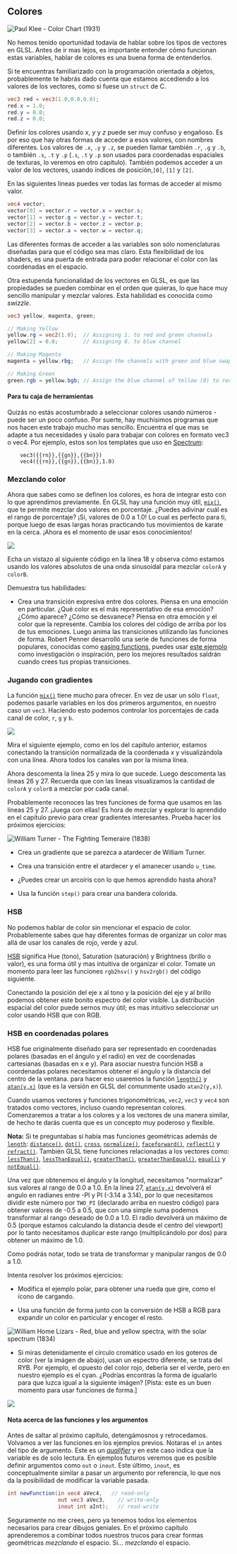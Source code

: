## Colores

![Paul Klee - Color Chart (1931)](klee.jpg)

No hemos tenido oportunidad todavía de hablar sobre los tipos de vectores en GLSL. Antes de ir mas lejos, es importante entender cómo funcionan estas variables, hablar de colores es una buena forma de entenderlos.

Si te encuentras familiarizado con la programación orientada a objetos, probablemente te habrás dado cuenta que estamos accediendo a los valores de los vectores, como si fuese un ```struct``` de C.

```glsl
vec3 red = vec3(1.0,0.0,0.0);
red.x = 1.0;
red.y = 0.0;
red.z = 0.0;
```

Definir los colores usando *x*, *y* y *z* puede ser muy confuso y engañoso. Es por eso que hay otras formas de acceder a esos valores, con nombres diferentes. Los valores de ```.x```, ```.y``` y ```.z```, se pueden llamar también ```.r```, ```.g``` y ```.b```, o también ```.s```, ```.t``` y ```.p``` (```.s```, ```.t``` y ```.p``` son usados para coordenadas espaciales de texturas, lo veremos en otro capítulo). También podemos acceder a un valor de los vectores, usando índices de posición,```[0]```, ```[1]``` y ```[2]```.

En las siguientes lineas puedes ver todas las formas de acceder al mismo valor.

```glsl
vec4 vector;
vector[0] = vector.r = vector.x = vector.s;
vector[1] = vector.g = vector.y = vector.t;
vector[2] = vector.b = vector.z = vector.p;
vector[3] = vector.a = vector.w = vector.q;
```

Las diferentes formas de acceder a las variables son sólo nomenclaturas diseñadas para que el código sea mas claro. Esta flexibilidad de los shaders, es una puerta de entrada para poder relacionar el color con las coordenadas en el espacio.

Otra estupenda funcionalidad de los vectores en GLSL, es que las propiedades se pueden combinar en el orden que quieras, lo que hace muy sencillo manipular y mezclar valores. Esta habilidad es conocida como  *swizzle*.

```glsl
vec3 yellow, magenta, green;

// Making Yellow
yellow.rg = vec2(1.0);  // Assigning 1. to red and green channels
yellow[2] = 0.0;        // Assigning 0. to blue channel

// Making Magenta
magenta = yellow.rbg;   // Assign the channels with green and blue swapped

// Making Green
green.rgb = yellow.bgb; // Assign the blue channel of Yellow (0) to red and blue channels
```

#### Para tu caja de herramientas

Quizás no estás acostumbrado a seleccionar colores usando números - puede ser un poco confuso. Por suerte, hay muchísimos programas que nos hacen este trabajo mucho mas sencillo.  Encuentra el que mas se adapte a tus necesidades y úsalo para trabajar con colores en formato vec3 o vec4. Por ejemplo, estos son los templates que uso en [Spectrum](http://www.eigenlogik.com/spectrum/mac):

```
	vec3({{rn}},{{gn}},{{bn}})
	vec4({{rn}},{{gn}},{{bn}},1.0)
```

### Mezclando color

Ahora que sabes como se definen los colores, es hora de integrar esto con lo que aprendimos previamente. En GLSL hay una función muy útil, [```mix()```](../glossary/?search=mix), que te permite mezclar dos valores en porcentaje. ¿Puedes adivinar cuál es el rango de porcentaje? ¡Si, valores de 0.0 a 1.0! Lo cual es perfecto para ti, porque luego de esas largas horas practicando tus movimientos de karate en la cerca. ¡Ahora es el momento de usar esos conocimientos!


![](mix-f.jpg)

Echa un vistazo al siguiente código en la línea 18 y observa cómo estamos usando los valores absolutos de una onda sinusoidal para mezclar ```colorA``` y ```colorB```.

<div class="codeAndCanvas" data="mix.frag"></div>

Demuestra tus habilidades:

* Crea una transición expresiva entre dos colores. Piensa en una emoción en particular. ¿Qué color es el más representativo de esa emoción? ¿Cómo aparece? ¿Cómo se desvanece? Piensa en otra emoción y el color que la represente. Cambia los colores del código de arriba por los de tus emociones. Luego anima las transiciones utilizando las funciones de forma. Robert Penner desarrolló una serie de funciones de forma populares, conocidas como [easing functions](http://easings.net/), puedes usar [este ejemplo](../editor.php#06/easing.frag) como investigación o inspiración, pero los mejores resultados saldrán cuando crees tus propias transiciones.

### Jugando con gradientes

La función [```mix()```](../glossary/?search=mix) tiene mucho para ofrecer. En vez de usar un sólo ```float```, podemos pasarle variables en los dos primeros argumentos, en nuestro caso un ```vec3```. Haciendo esto podemos controlar los porcentajes de cada canal de color, ```r```, ```g``` y ```b```.

![](mix-vec.jpg)

Mira el siguiente ejemplo, como en los del capítulo anterior, estamos conectando la transición normalizada de la coordenada *x* y visualizándola con una línea. Ahora todos los canales van por la misma línea.

Ahora descomenta la línea 25 y mira lo que sucede. Luego descomenta las lineas 26 y 27. Recuerda que con las lineas visualizamos la cantidad de ```colorA``` y ```colorB``` a mezclar por cada canal.

<div class="codeAndCanvas" data="gradient.frag"></div>

Probablemente reconoces las tres funciones de forma que usamos en las lineas 25 y 27. ¡Juega con ellas! Es hora de mezclar y explorar lo aprendido en el capítulo previo para crear gradientes interesantes. Prueba hacer los próximos ejercicios:

![William Turner - The Fighting Temeraire (1838)](turner.jpg)

* Crea un gradiente que se parezca a atardecer de William Turner.

* Crea una transición entre el atardecer y el amanecer usando ```u_time```.

* ¿Puedes crear un arcoíris con lo que hemos aprendido hasta ahora?

* Usa la función ```step()``` para crear una bandera colorida.

### HSB

No podemos hablar de color sin mencionar el espacio de color. Probablemente sabes que hay diferentes formas de organizar un color mas allá de usar los canales de rojo, verde y azul.

[HSB](http://en.wikipedia.org/wiki/HSL_and_HSV) significa Hue (tono), Saturation (saturación) y Brightness (brillo o valor), es una forma útil y mas intuitiva de organizar el color. Tomate un momento para leer las funciones ```rgb2hsv()``` y ```hsv2rgb()``` del código siguiente.

Conectando la posición del eje x al tono y la posición del eje y al brillo podemos obtener este bonito espectro del color visible.  La distribución espacial del color puede sernos muy útil; es mas intuitivo seleccionar un color usando HSB que con RGB.

<div class="codeAndCanvas" data="hsb.frag"></div>

### HSB en coordenadas polares

HSB fue originalmente diseñado para ser representado en coordenadas polares (basadas en el ángulo y el radio) en vez de coordenadas cartesianas (basadas en x e y). Para asociar nuestra función HSB a coordenadas polares necesitamos obtener el ángulo y la distancia del centro de la ventana. para hacer eso usaremos la función [```length()```](../glossary/?search=length) y [```atan(y,x)```](../glossary/?search=atan) (que es la versión en GLSL del comunmente usado ```atan2(y,x)```).

Cuando usamos vectores y funciones trigonométricas, ```vec2```, ```vec3``` y ```vec4``` son tratados como vectores, incluso cuando representan colores. Comenzaremos a tratar a los colores y a los vectores de una manera similar, de hecho te darás cuenta que es un concepto muy poderoso y flexible.

**Nota:** Si te preguntabas si había mas funciones geométricas además de [```length```](../glossary/?search=length): [```distance()```](../glossary/?search=distance), [```dot()```](../glossary/?search=dot), [```cross```](../glossary/?search=cross), [```normalize()```](../glossary/?search=normalize), [```faceforward()```](../glossary/?search=fraceforward), [```reflect()```](../glossary/?search=reflect) y [```refract()```](../glossary/?search=refract). También GLSL tiene funciones relacionadas a los vectores como: [```lessThan()```](../glossary/?search=lessThan), [```lessThanEqual()```](../glossary/?search=lessThanEqual), [```greaterThan()```](../glossary/?search=greaterThan), [```greaterThanEqual()```](../glossary/?search=greaterThanEqual), [```equal()```](../glossary/?search=equal) y [```notEqual()```](../glossary/?search=notEqual).

Una vez que obtenemos el ángulo y la longitud, necesitamos "normalizar" sus valores al rango de 0.0 a 1.0. En la línea 27, [```atan(y,x)```](../glossary/?search=atan) devolverá el angulo en radianes entre -PI y PI (-3.14 a 3.14), por lo que necesitamos dividir este número por ```TWO_PI``` (declarado arriba en nuestro código) para obtener valores de -0.5 a 0.5, que con una simple suma podemos transformar al rango deseado de 0.0 a 1.0. El radio devolverá un máximo de 0.5 (porque estamos calculando la distancia desde el centro del viewport) por lo tanto necesitamos duplicar este rango (multiplicándolo por dos) para obtener un máximo de 1.0.

Como podrás notar, todo se trata de transformar y manipular rangos de 0.0 a 1.0.

<div class="codeAndCanvas" data="hsb-colorwheel.frag"></div>

Intenta resolver los próximos ejercicios:

* Modifica el ejemplo polar, para obtener una rueda que gire, como el ícono de cargando.

* Usa una función de forma junto con la conversión de HSB a RGB para expandir un color en particular y encoger el resto.

![William Home Lizars - Red, blue and yellow spectra, with the solar spectrum (1834)](spectrums.jpg)

* Si miras detenidamente el círculo cromático usado en los goteros de color (ver la imágen de abajo), usan un espectro diferente, se trata del RYB. Por ejemplo, el opuesto del color rojo, debería ser el verde, pero en nuestro ejemplo es el cyan. ¿Podrías encontras la forma de igualarlo para que luzca igual a la siguiente imágen? [Pista: este es un buen momento para usar funciones de forma.]

![](colorwheel.png)

#### Nota acerca de las funciones y los argumentos

Antes de saltar al próximo capítulo, detengámosnos y retrocedamos. Volvamos a ver las funciones en los ejemplos previos. Notaras el ```in``` antes del tipo de argumento. Este es un [*qualifier*](http://www.shaderific.com/glsl-qualifiers/#inputqualifier) y en este caso indica que la variable es de solo lectura. En ejemplos futuros veremos que es posible definir argumentos como ```out``` o ```inout```. Este último, ```inout```, es conceptualmente similar a pasar un argumento por referencia, lo que nos da la posibilidad de modificar la variable pasada.

```glsl
int newFunction(in vec4 aVec4,   // read-only
                out vec3 aVec3,    // write-only
                inout int aInt);   // read-write
```

Seguramente no me crees, pero ya tenemos todos los elementos necesarios para crear dibujos geniales. En el próximo capítulo aprenderemos a combinar todos nuestros trucos para crear formas geométricas *mezclando* el espacio. Si... *mezclando* el espacio.
